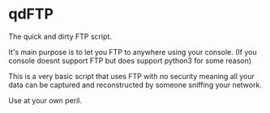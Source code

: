 # qdFTP
The quick and dirty FTP script.

It's main purpose is to let you FTP to anywhere using your console. (If you console doesnt support FTP but does support python3 for some reason)

This is a very basic script that uses FTP with no security meaning all your data can be captured and reconstructed by someone sniffing your network.

Use at your own peril.
